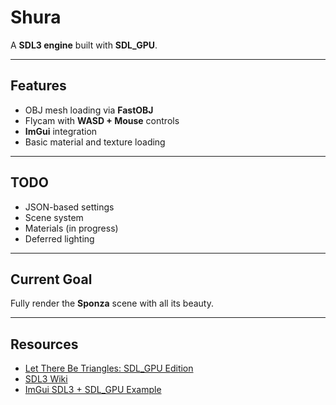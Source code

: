 # Shura

A **SDL3 engine** built with **SDL_GPU**.

---

## Features
- OBJ mesh loading via **FastOBJ**  
- Flycam with **WASD + Mouse** controls  
- **ImGui** integration  
- Basic material and texture loading  

---

## TODO
- JSON-based settings  
- Scene system  
- Materials (in progress)  
- Deferred lighting  

---

## Current Goal
Fully render the **Sponza** scene with all its beauty.

---

## Resources
- [Let There Be Triangles: SDL_GPU Edition](https://hamdy-elzanqali.medium.com/let-there-be-triangles-sdl-gpu-edition-bd82cf2ef615)  
- [SDL3 Wiki](https://wiki.libsdl.org/SDL3)  
- [ImGui SDL3 + SDL_GPU Example](https://github.com/ocornut/imgui/tree/master/examples/example_sdl3_sdlgpu3imgui)  